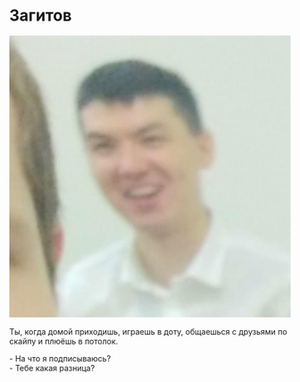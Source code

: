 # Загитов

![](pics/zagitov.jpg)

Ты, когда домой приходишь, играешь в доту, общаешься с друзьями по скайпу и плюёшь в потолок.

\- На что я подписываюсь?<br />
\- Тебе какая разница?
